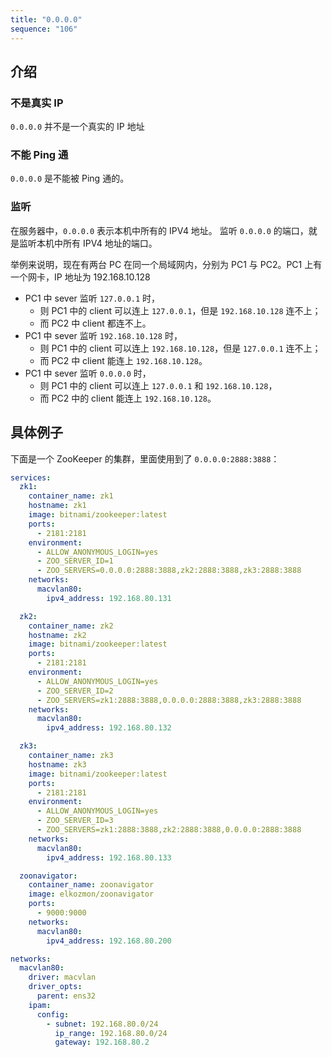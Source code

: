 ```yaml
---
title: "0.0.0.0"
sequence: "106"
---
```


## 介绍

### 不是真实 IP

`0.0.0.0` 并不是一个真实的 IP 地址

### 不能 Ping 通

`0.0.0.0` 是不能被 Ping 通的。

### 监听

在服务器中，`0.0.0.0` 表示本机中所有的 IPV4 地址。
监听 `0.0.0.0` 的端口，就是监听本机中所有 IPV4 地址的端口。

举例来说明，现在有两台 PC 在同一个局域网内，分别为 PC1 与 PC2。PC1 上有一个网卡，IP 地址为 192.168.10.128

- PC1 中 sever 监听 `127.0.0.1` 时，
    - 则 PC1 中的 client 可以连上 `127.0.0.1`，但是 `192.168.10.128` 连不上；
    - 而 PC2 中 client 都连不上。
- PC1 中 sever 监听 `192.168.10.128` 时，
    - 则 PC1 中的 client 可以连上 `192.168.10.128`，但是 `127.0.0.1` 连不上；
    - 而 PC2 中 client 能连上 `192.168.10.128`。
- PC1 中 sever 监听 `0.0.0.0` 时，
    - 则 PC1 中的 client 可以连上 `127.0.0.1` 和 `192.168.10.128`，
    - 而 PC2 中的 client 能连上 `192.168.10.128`。

## 具体例子

下面是一个 ZooKeeper 的集群，里面使用到了 `0.0.0.0:2888:3888`：

```yaml
services:
  zk1:
    container_name: zk1
    hostname: zk1
    image: bitnami/zookeeper:latest
    ports:
      - 2181:2181
    environment:
      - ALLOW_ANONYMOUS_LOGIN=yes
      - ZOO_SERVER_ID=1
      - ZOO_SERVERS=0.0.0.0:2888:3888,zk2:2888:3888,zk3:2888:3888
    networks:
      macvlan80:
        ipv4_address: 192.168.80.131

  zk2:
    container_name: zk2
    hostname: zk2
    image: bitnami/zookeeper:latest
    ports:
      - 2181:2181
    environment:
      - ALLOW_ANONYMOUS_LOGIN=yes
      - ZOO_SERVER_ID=2
      - ZOO_SERVERS=zk1:2888:3888,0.0.0.0:2888:3888,zk3:2888:3888
    networks:
      macvlan80:
        ipv4_address: 192.168.80.132

  zk3:
    container_name: zk3
    hostname: zk3
    image: bitnami/zookeeper:latest
    ports:
      - 2181:2181
    environment:
      - ALLOW_ANONYMOUS_LOGIN=yes
      - ZOO_SERVER_ID=3
      - ZOO_SERVERS=zk1:2888:3888,zk2:2888:3888,0.0.0.0:2888:3888
    networks:
      macvlan80:
        ipv4_address: 192.168.80.133

  zoonavigator:
    container_name: zoonavigator
    image: elkozmon/zoonavigator
    ports:
      - 9000:9000
    networks:
      macvlan80:
        ipv4_address: 192.168.80.200

networks:
  macvlan80:
    driver: macvlan
    driver_opts:
      parent: ens32
    ipam:
      config:
        - subnet: 192.168.80.0/24
          ip_range: 192.168.80.0/24
          gateway: 192.168.80.2
```
